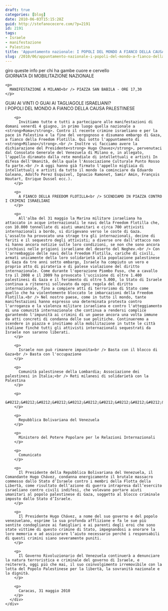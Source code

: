 ```yaml
---
draft: true
categories: [blog]
date: 2010-06-03T15:15:28Z
guid: http://stefanocecere.com/?p=2191
id: 2191
tags:
- Israele
- manifestazione
- Palestina
title: 'Appuntamento nazionale: I POPOLI DEL MONDO A FIANCO DELLA CAUSA PALESTINESE'
slug: /2010/06/appuntamento-nazionale-i-popoli-del-mondo-a-fianco-della-causa-palestinese/
---
```


<div>
  <div>
    giro queste info per chi ha gambe cuore e cervello
  </div>
  
  <div>
  </div>
  
  <div>
    GIORNATA DI MOBILITAZIONE NAZIONALE</p> 
    
    <p>
      MANIFESTAZIONE A MILANO<br /> PIAZZA SAN BABILA - ORE 17,30
    </p>
  </div>
  
  <div>
    <div>
      <div>
        GUAI AI VINTI O GUAI AI TAGLIAGOLE ISRAELIANI?<br /> I POPOLI DEL MONDO A FIANCO DELLA CAUSA PALESTINESE</p> 
        
        <p>
          Invitiamo tutte e tutti a partecipare alle manifestazioni di domani venerdì 4 giugno, in primo luogo quella nazionale a <strong>Roma</strong>. Contro il recente crimine israeliano e per la pace in Palestina e la fine del vergognoso e disumano embargo di Gaza, a fianco della Freedom Flotilla. Qui sotto l'appuntamento di <strong>Milano</strong>.<br /> Inoltre vi facciamo avere la dichiarazione del Presidente<strong> Hugo Chavez</strong>, pervenutaci dal Consolato Generale del Venezuela di Milano e, in allegato, l'appello diramato dalla rete mondiale di intellettuali e artisti In difesa dell'Umanità, della quale l'Associazione Culturale Punto Rosso fa parte.<br /> A oggi hanno già firmato l'appello migliaia di intellettuali e artisti da tutto il mondo (a cominciare da Eduardo Galeano, Adolfo Perez Esquivel, Ignacio Ramonet, Samir Amin, François Houtart, Enrique Dussel ecc.).
        </p>
        
        <p>
          A FIANCO DELLA FREEDOM FLOTILLA<br /> SCENDIAMO IN PIAZZA CONTRO I CRIMINI ISRAELIANI
        </p>
        
        <p>
          All'alba del 31 maggio la Marina militare israeliana ha attaccato in acque internazionali le navi della Freedom Flotilla che, con 10.000 tonnellate di aiuti umanitari e circa 700 attivisti internazionali a bordo, si dirigevano verso le coste di Gaza. L'assalto ha provocato una strage tra gli internazionali, decine di feriti e il sequestro degli attivisti; a diverse ore dall'attacco non si hanno ancora notizie sulle loro condizioni, se non che sono ancora rinchiusi nelle prigioni israeliane del deserto del Neghev.<br /> Con l'arrembaggio delle navi della Freedom Flotilla, cariche di civili, armati unicamente della loro solidarietà alla popolazione palestinese di Gaza da tre anni sotto embargo, Israele ha compiuto un vero e proprio atto di pirateria e di palese violazione del diritto internazionale. Come durante l'operazione Piombo Fuso, che a cavallo tra il 2008 e il 2009 ha provocato l'uccisione di oltre 1.400 palestinesi di Gaza e il ferimento di oltre 5.000, lo Stato di Israele continua a ritenersi sollevato da ogni regola del diritto internazionale, fino a compiere atti di terrorismo di Stato come quello che ha violentemente bloccato le imbarcazioni della Freedom Flotilla.<br /> Nel nostro paese, come in tutto il mondo, tante manifestazioni hanno espresso una determinata protesta contro l'arroganza e la violenza militare israeliana e contro l'atteggiamento di una comunità internazionale che continua a rendersi complice garantendo l'impunità ai crimini di un paese ancora una volta immune da atti concreti di condanna delle sue politiche. Continueremo a scendere in piazza e invitiamo alla mobilitazione in tutte le città italiane finché tutti gli attivisti internazionali sequestrati da Israele non saranno liberati.
        </p>
        
        <p>
          Israele non può rimanere impunita<br /> Basta con il blocco di Gaza<br /> Basta con l'occupazione
        </p>
        
        <p>
          Comunità palestinese della Lombardia; Associazione dei palestinesi in Italia;<br /> Reti milanesi di solidarietà con la Palestina
        </p>
        
        <p>
          &#8212;&#8212;&#8212;&#8212;&#8212;&#8212;&#8212;&#8212;&#8212;&#8212;&#8212;&#8212;&#8212;&#8212;&#8212;&#8212;&#8212;&#8212;&#8212;&#8212;&#8212;&#8212;-
        </p>
        
        <p>
          Repubblica Bolivariana del Venezuela
        </p>
        
        <p>
          Ministero del Potere Popolare per le Relazioni Internazionali
        </p>
        
        <p>
          Comunicato
        </p>
        
        <p>
          Il Presidente della Repubblica Bolivariana del Venezuela, il Comandante Hugo Chávez, condanna energicamente il brutale massacro commesso dallo Stato d’Israele contro i membri della Flotta della Libertà, come risultato dell’azione di guerra intrapresa dall’esercito israeliano contro civili indifesi, che volevano portare aiuti umanitari al popolo palestinese di Gaza, soggetto al blocco criminale imposto dallo Stato d’Israele.
        </p>
        
        <p>
          Il Presidente Hugo Chávez, a nome del suo governo e del popolo venezuelano, esprime la sua profonda afflizione e fa le sue più sentite condoglianze ai famigliari e ai parenti degli eroi che sono state vittime di questo crimine di Stato, impegnandosi a onorare la loro memoria e ad assicurare l’aiuto necessario perché i responsabili di questi crimini siano severamente puniti.
        </p>
        
        <p>
          Il Governo Rivoluzionario del Venezuela continuerà a denunciare la natura terroristica e criminale del governo di Israele, e reitererà, oggi più che mai, il suo coinvolgimento irremovibile con la lotta del Popolo Palestinese per la libertà, la sovranità nazionale e la dignità.
        </p>
        
        <p>
          Caracas, 31 maggio 2010
        </p>
      </div>
    </div>
  </div>
</div>